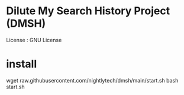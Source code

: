 # Dilute My Search History Project (DMSH)
License : GNU License
# install
wget raw.githubusercontent.com/nightlytech/dmsh/main/start.sh
bash start.sh 
